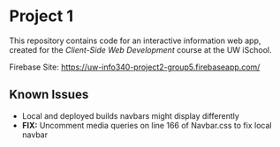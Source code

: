 # Project 1

This repository contains code for an interactive information web app, created for the _Client-Side Web Development_ course at the UW iSchool.

Firebase Site: https://uw-info340-project2-group5.firebaseapp.com/

## Known Issues
- Local and deployed builds navbars might display differently
 - __FIX:__ Uncomment media queries on line 166 of Navbar.css to fix local navbar
